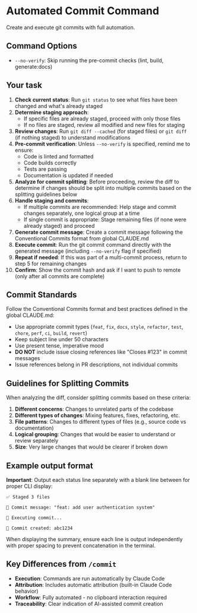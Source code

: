 # Automated Commit Command

Create and execute git commits with full automation.

## Command Options

- `--no-verify`: Skip running the pre-commit checks (lint, build, generate:docs)

## Your task

1. **Check current status**: Run `git status` to see what files have been changed and what's already staged
2. **Determine staging approach**:
   - If specific files are already staged, proceed with only those files
   - If no files are staged, review all modified and new files for staging
3. **Review changes**: Run `git diff --cached` (for staged files) or `git diff` (if nothing staged) to understand modifications
4. **Pre-commit verification**: Unless `--no-verify` is specified, remind me to ensure:
   - Code is linted and formatted
   - Code builds correctly
   - Tests are passing
   - Documentation is updated if needed
5. **Analyze for commit splitting**: Before proceeding, review the diff to determine if changes should be split into multiple commits based on the splitting guidelines below
6. **Handle staging and commits**:
   - If multiple commits are recommended: Help stage and commit changes separately, one logical group at a time
   - If single commit is appropriate: Stage remaining files (if none were already staged) and proceed
7. **Generate commit message**: Create a commit message following the Conventional Commits format from global CLAUDE.md
8. **Execute commit**: Run the git commit command directly with the generated message (including `--no-verify` flag if specified)
9. **Repeat if needed**: If this was part of a multi-commit process, return to step 5 for remaining changes
10. **Confirm**: Show the commit hash and ask if I want to push to remote (only after all commits are complete)

## Commit Standards

Follow the Conventional Commits format and best practices defined in the global CLAUDE.md:

- Use appropriate commit types (`feat`, `fix`, `docs`, `style`, `refactor`, `test`, `chore`, `perf`, `ci`, `build`, `revert`)
- Keep subject line under 50 characters
- Use present tense, imperative mood
- **DO NOT** include issue closing references like "Closes #123" in commit messages
- Issue references belong in PR descriptions, not individual commits

## Guidelines for Splitting Commits

When analyzing the diff, consider splitting commits based on these criteria:

1. **Different concerns**: Changes to unrelated parts of the codebase
2. **Different types of changes**: Mixing features, fixes, refactoring, etc.
3. **File patterns**: Changes to different types of files (e.g., source code vs documentation)
4. **Logical grouping**: Changes that would be easier to understand or review separately
5. **Size**: Very large changes that would be clearer if broken down

## Example output format

**Important**: Output each status line separately with a blank line between for proper CLI display:

```text
✅ Staged 3 files

📝 Commit message: "feat: add user authentication system"

🎯 Executing commit...

🤖 Commit created: abc1234
```

When displaying the summary, ensure each line is output independently with proper spacing to prevent concatenation in the terminal.

## Key Differences from `/commit`

- **Execution**: Commands are run automatically by Claude Code
- **Attribution**: Includes automatic attribution (built-in Claude Code behavior)
- **Workflow**: Fully automated - no clipboard interaction required
- **Traceability**: Clear indication of AI-assisted commit creation
